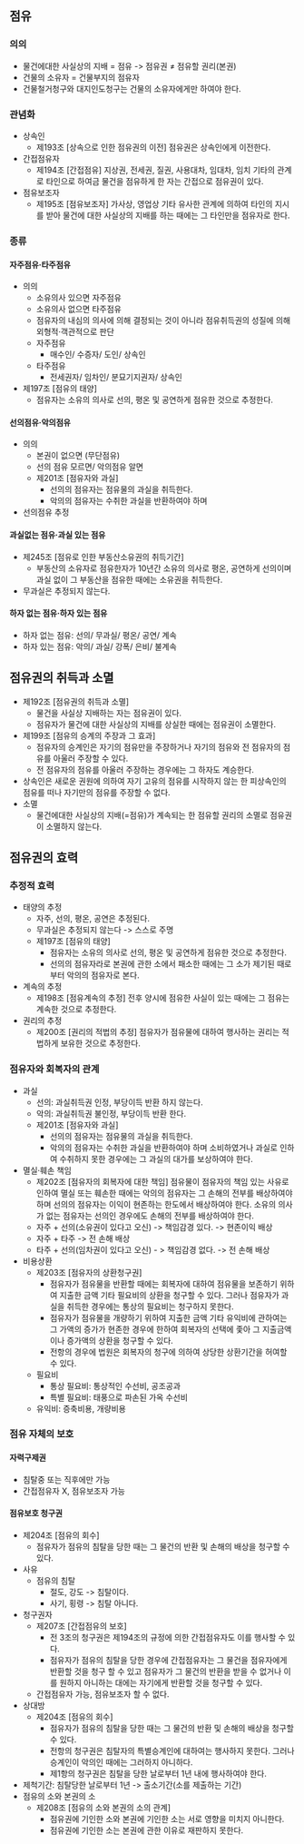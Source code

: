## 점유
### 의의
- 물건에대한 사실상의 지배 = 점유 -> 점유권 ≠ 점유할 권리(본권)
- 건물의 소유자 = 건물부지의 점유자
- 건물철거청구와 대지인도청구는 건물의 소유자에게만 하여야 한다.
### 관념화
- 상속인
    - 제193조 [상속으로 인한 점유권의 이전] 점유권은 상속인에게 이전한다.
- 간접점유자
    - 제194조 [간접점유] 지상권, 전세권, 질권, 사용대차, 임대차, 임치 기타의 관계로 타인으로 하여금 물건을 점유하게 한 자는 간접으로 점유권이 있다.
- 점유보조자 
    - 제195조 [점유보조자] 가사상, 영업상 기타 유사한 관계에 의하여 타인의 지시를 받아 물건에 대한 사실상의 지배를 하는 때에는 그 타인만을 점유자로 한다.
### 종류
#### 자주점유·타주점유
- 의의
    - 소유의사 있으면 자주점유
    - 소유의사 없으면 타주점유
    - 점유자의 내심의 의사에 의해 결정되는 것이 아니라 점유취득권의 성질에 의해 외형적·객관적으로 판단
    - 자주점유
        - 매수인/ 수증자/ 도인/ 상속인
    - 타주점유
        - 전세권자/ 임차인/ 분묘기지권자/ 상속인
- 제197조 [점유의 태양]
    - 점유자는 소유의 의사로 선의, 평온 및 공연하게 점유한 것으로 추정한다.
#### 선의점유·악의점유
- 의의
    - 본권이 없으면 (무단점유)
    - 선의 점유 모르면/ 악의점유 알면
    - 제201조 [점유자와 과실]
        - 선의의 점유자는 점유물의 과실을 취득한다.
        - 악의의 점유자는 수취한 과실을 반환하여야 하며
- 선의점유 추정
#### 과실없는 점유·과실 있는 점유
- 제245조 [점유로 인한 부동산소유권의 취득기간]
    - 부동산의 소유자로 점유한자가 10년간 소유의 의사로 평온, 공연하게 선의이며 과실 없이 그 부동산을 점유한 때에는 소유권을 취득한다.
- 무과실은 추정되지 않는다.
#### 하자 없는 점유·하자 있는 점유
- 하자 없는 점유: 선의/ 무과실/ 평온/ 공연/ 계속
- 하자 있는 점유: 악의/ 과실/ 강폭/ 은비/ 불계속
## 점유권의 취득과 소멸
- 제192조 [점유권의 취득과 소멸]
    - 물건을 사실상 지배하는 자는 점유권이 있다.
    - 점유자가 물건에 대한 사실상의 지배를 상실한 때에는 점유권이 소멸한다.
- 제199조 [점유의 승계의 주장과 그 효과]
    - 점유자의 승계인은 자기의 점유만을 주장하거나 자기의 점유와 전 점유자의 점유를 아울러 주장할 수 있다.
    - 전 점유자의 점유를 아울러 주장하는 경우에는 그 하자도 계승한다.
- 상속인은 새로운 권원에 의하여 자기 고유의 점유를 시작하지 않는 한 피상속인의 점유를 떠나 자기만의 점유를 주장할 수 없다.
- 소멸
    - 물건에대한 사실상의 지배(=점유)가 계속되는 한 점유할 권리의 소멸로 점유권이 소멸하지 않는다.
## 점유권의 효력
### 추정적 효력
- 태양의 추정
    - 자주, 선의, 평온, 공연은 추정된다.
    - 무과실은 추정되지 않는다 -> 스스로 주명
    - 제197조 [점유의 태양]
        - 점유자는 소유의 의사로 선의, 평온 및 공연하게 점유한 것으로 추정한다.
        - 선의의 점유자라로 본권에 관한 소에서 패소한 때에는 그 소가 제기된 때로부터 악의의 점유자로 본다.
- 계속의 추정
    - 제198조 [점유계속의 추정] 전후 양시에 점유한 사실이 있는 때에는 그 점유는 계속한 것으로 추정한다.
- 권리의 추정
    - 제200조 [권리의 적법의 추정] 점유자가 점유물에 대하여 행사하는 권리는 적법하게 보유한 것으로 추정한다.
### 점유자와 회복자의 관계
- 과실
    - 선의: 과실취득권 인정, 부당이득 반환 하지 않는다.
    - 악의: 과실취득권 불인정, 부당이득 반환 한다.
    - 제201조 [점유자와 과실]
        - 선의의 점유자는 점유물의 과실을 취득한다.
        - 악의의 점유자는 수취한 과실을 반환하여야 하며 소비하였거나 과실로 인하여 수취하지 못한 경우에는 그 과실의 대가를 보상하여야 한다.
- 멸실·훼손 책임
    - 제202조 [점유자의 회복자에 대한 책임] 점유물이 점유자의 책임 있는 사유로 인하여 멸실 또는 훼손한 때에는 악의의 점유자는 그 손해의 전부를 배상하여야 하며 선의의 점유자는 이익이 현존하는 한도에서 배상하여야 한다. 소유의 의사가 없는 점유자는 선의인 경우에도 손해의 전부를 배상하여야 한다.
    - 자주 + 선의(소유권이 있다고 오신) -> 책임감경 있다. -> 현존이익 배상
    - 자주 + 타주 -> 전 손해 배상
    - 타주 + 선의(임차권이 있다고 오신) - > 책임감경 없다. -> 전 손해 배상
- 비용상환
    - 제203조 [점유자의 상환청구권] 
        - 점유자가 점유물을 반환할 때에는 회복자에 대하여 점유물을 보존하기 위하여 지출한 금액 기타 필요비의 상환을 청구할 수 있다. 그러나 점유자가 과실을 취득한 경우에는 통상의 필요비는 청구하지 못한다.
        - 점유자가 점유물을 개량하기 위하여 지출한 금액 기타 유익비에 관하여는 그 가액의 증가가 현존한 경우에 한하여 회복자의 선택에 좇아 그 지출금액이나 증가액의 상환을 청구할 수 있다.
        - 전항의 경우에 법원은 회복자의 청구에 의하여 상당한 상환기간을 허여할 수 있다.
    - 필요비
        - 통상 필요비: 통상적인 수선비, 공조공과
        - 특별 필요비: 태풍으로 파손된 가옥 수선비
    - 유익비: 증축비용, 개량비용
### 점유 자체의 보호
#### 자력구제권
- 침탈중 또는 직후에만 가능
- 간접점유자 X, 점유보조자 가능
#### 점유보호 청구권
- 제204조 [점유의 회수]
    - 점유자가 점유의 침탈을 당한 때는 그 물건의 반환 및 손해의 배상을 청구할 수 있다.
- 사유
    - 점유의 침탈
        - 절도, 강도 -> 침탈이다.
        - 사기, 횡령 -> 침탈 아니다.
- 청구권자
    - 제207조 [간접점유의 보호]
        - 전 3조의 청구권은 제194조의 규정에 의한 간접점유자도 이를 행사할 수 있다.
        - 점유자가 점유의 침탈을 당한 경우에 간접점유자는 그 물건을 점유자에게 반환할 것을 청구 할 수 있고 점유자가 그 물건의 반환을 받을 수 없거나 이를 원하지 아니하는 대에는 자기에게 반환할 것을 청구할 수 있다.
    - 간접점유자 가능, 점유보조자 할 수 없다.
- 상대방
    - 제204조 [점유의 회수]
        - 점유자가 점유의 침탈을 당한 때는 그 물건의 반환 및 손해의 배상을 청구할 수 있다.
        - 전항의 청구권은 침탈자의 특별승계인에 대하여는 행사하지 못한다. 그러나 승계인이 악의인 때에는 그러하지 아니하다.
        - 제1항의 청구권은 침탈을 당한 날로부터 1년 내에 행사하여야 한다.
- 제척기간: 침탈당한 날로부터 1년 -> 출소기간(소를 제출하는 기간)
- 점유의 소와 본권의 소
    - 제208조 [점유의 소와 본권의 소의 관계]
        - 점유권에 기인한 소와 본권에 기인한 소는 서로 영향을 미치지 아니한다.
        - 점유권에 기인한 소는 본권에 관한 이유로 재판하지 못한다.